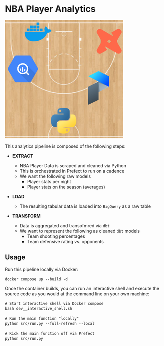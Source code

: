 # NBA Player Analytics

<img src=".local/nba_dbt.png" width=75%>

This analytics pipeline is composed of the following steps:

* **EXTRACT**
  * NBA Player Data is scraped and cleaned via Python
  * This is orchestrated in Prefect to run on a cadence
  * We want the following raw models
    * Player stats per night
    * Player stats on the season (averages)
  
* **LOAD**
  * The resulting tabular data is loaded into `BigQuery` as a raw table
  
* **TRANSFORM**
  * Data is aggregated and transofmred via `dbt`
  * We want to represent the following as cleaned `dbt` models
    * Team shooting percentages
    * Team defensive rating vs. opponents

## Usage

Run this pipeline locally via Docker:

```
docker compose up --build -d
```

Once the container builds, you can run an interactive shell and execute the source code as you would at the command line on your own machine:

```
# Start interactive shell via Docker compose
bash dev__interactive_shell.sh

# Run the main function "locally"
python src/run.py --full-refresh --local

# Kick the main function off via Prefect
python src/run.py
```